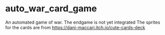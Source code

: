 # auto_war_card_game

An automated game of war.
The endgame is not yet integrated
The sprites for the cards are from https://dani-maccari.itch.io/cute-cards-deck
